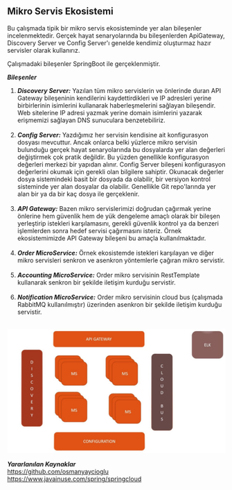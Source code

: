 
## Mikro Servis Ekosistemi ##

Bu çalışmada tipik bir mikro servis ekosisteminde yer alan bileşenler incelenmektedir.
Gerçek hayat senaryolarında bu bileşenlerden ApiGateway, Discovery Server ve Config Server'ı genelde kendimiz oluşturmaz hazır servisler olarak kullanırız.

Çalışmadaki bileşenler SpringBoot ile gerçeklenmiştir.

***Bileşenler***
1. ***Discovery Server:*** Yazılan tüm mikro servislerin ve önlerinde duran API Gateway bileşeninin kendilerini kaydettirdikleri ve IP adresleri yerine birbirlerinin isimlerini kullanarak haberleşmelerini sağlayan bileşendir. Web sitelerine IP adresi yazmak yerine domain isimlerini yazarak erişmemizi sağlayan DNS sunuculara benzetebiliriz. </br></br>
2. ***Config Server:*** Yazdığımız her servisin kendisine ait konfigurasyon dosyası mevcuttur. Ancak onlarca belki yüzlerce mikro servisin bulunduğu gerçek hayat senaryolarında bu dosyalarda yer alan değerleri değiştirmek çok pratik değildir. Bu yüzden genellikle konfigurasyon değerleri merkezi bir yapıdan alınır. Config Server bileşeni konfigurasyon değerlerini okumak için gerekli olan bilgilere sahiptir. Okunacak değerler dosya sistemindeki basit bir dosyada da olabilir, bir versiyon kontrol sisteminde yer alan dosyalar da olabilir. Genellikle Git repo'larında yer alan bir ya da bir kaç dosya ile gerçeklenir.</br></br>
3. ***API Gateway:*** Bazen mikro servislerimizi doğrudan çağırmak yerine önlerine hem güvenlik hem de yük dengeleme amaçlı olarak bir bileşen yerleştirip istekleri karşılamasını, gerekli güvenlik kontrol ya da benzeri işlemlerden sonra hedef servisi çağırmasını isteriz. Örnek ekosistemimizde API Gateway bileşeni bu amaçla kullanılmaktadır.</br></br>
4. ***Order MicroService:*** Örnek ekosistemde istekleri karşılayan ve diğer mikro servisleri senkron ve asenkron yöntemlerle çağıran mikro servistir. </br></br>
5. ***Accounting MicroService:*** Order mikro servisinin RestTemplate kullanarak senkron bir şekilde iletişim kurduğu servistir.</br></br>
6. ***Notification MicroService:*** Order mikro servisinin cloud bus (çalışmada RabbitMQ kullanılmıştır) üzerinden asenkron bir şekilde iletişim kurduğu servistir. </br></br>

![plot](./resources/ecosystem.jpg)

***Yararlanılan Kaynaklar*** </br>
https://github.com/osmanyaycioglu </br>
https://www.javainuse.com/spring/springcloud
